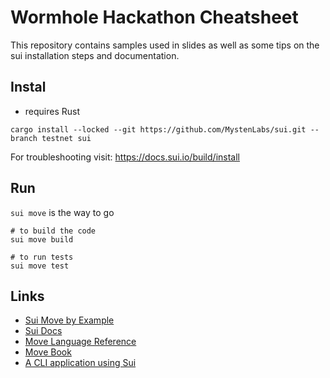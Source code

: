 # Wormhole Hackathon Cheatsheet

This repository contains samples used in slides as well as some tips on the sui
installation steps and documentation.

## Instal

- requires Rust

```
cargo install --locked --git https://github.com/MystenLabs/sui.git --branch testnet sui
```

For troubleshooting visit: https://docs.sui.io/build/install

## Run

`sui move` is the way to go

```
# to build the code
sui move build

# to run tests
sui move test
```

## Links

- [Sui Move by Example](https://examples.sui.io/)
- [Sui Docs](https://docs.sui.io/)
- [Move Language Reference](https://move-language.github.io/move/)
- [Move Book](https://move-book.com/)
- [A CLI application using Sui](https://github.com/MystenLabs/sui/tree/main/dapps/kiosk-cli)
